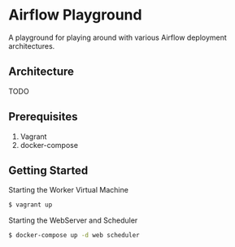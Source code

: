 # Airflow Playground
A playground for playing around with various Airflow deployment architectures.

## Architecture
TODO

## Prerequisites

1. Vagrant
2. docker-compose

## Getting Started

Starting the Worker Virtual Machine
```bash
$ vagrant up
``` 

Starting the WebServer and Scheduler
```bash
$ docker-compose up -d web scheduler
```


